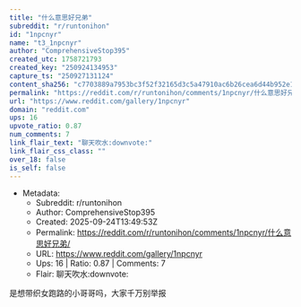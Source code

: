 ```yaml
---
title: "什么意思好兄弟"
subreddit: "r/runtonihon"
id: "1npcnyr"
name: "t3_1npcnyr"
author: "ComprehensiveStop395"
created_utc: 1758721793
created_key: "250924134953"
capture_ts: "250927131124"
content_sha256: "c7703889a7953bc3f52f32165d3c5a47910ac6b26cea6d44b952e13bbb53d6ab"
permalink: "https://reddit.com/r/runtonihon/comments/1npcnyr/什么意思好兄弟/"
url: "https://www.reddit.com/gallery/1npcnyr"
domain: "reddit.com"
ups: 16
upvote_ratio: 0.87
num_comments: 7
link_flair_text: "聊天吹水:downvote:"
link_flair_css_class: ""
over_18: false
is_self: false
---
```


- Metadata:
  - Subreddit: r/runtonihon
  - Author: ComprehensiveStop395
  - Created: 2025-09-24T13:49:53Z
  - Permalink: https://reddit.com/r/runtonihon/comments/1npcnyr/什么意思好兄弟/
  - URL: https://www.reddit.com/gallery/1npcnyr
  - Ups: 16 | Ratio: 0.87 | Comments: 7
  - Flair: 聊天吹水:downvote:

是想带织女跑路的小哥哥吗，大家千万别举报
